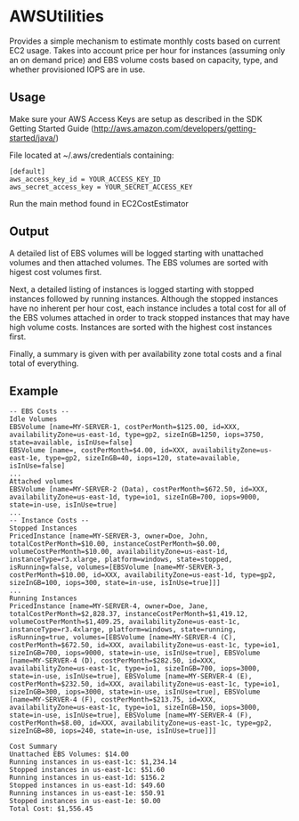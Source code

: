 # AWSUtilities

Provides a simple mechanism to estimate monthly costs based on current EC2 usage.  Takes into account price per hour for
instances (assuming only an on demand price) and EBS volume costs based on capacity, type, and whether provisioned IOPS
are in use.

## Usage
Make sure your AWS Access Keys are setup as described in the SDK Getting Started Guide (http://aws.amazon.com/developers/getting-started/java/)

File located at ~/.aws/credentials containing:

    [default]
    aws_access_key_id = YOUR_ACCESS_KEY_ID
    aws_secret_access_key = YOUR_SECRET_ACCESS_KEY

Run the main method found in EC2CostEstimator

## Output

A detailed list of EBS volumes will be logged starting with unattached volumes and then attached volumes.  The EBS volumes
are sorted with higest cost volumes first.

Next, a detailed listing of instances is logged starting with stopped instances followed by running instances.  Although
the stopped instances have no inherent per hour cost, each instance includes a total cost for all of the EBS volumes attached
in order to track stopped instances that may have high volume costs.  Instances are sorted with the highest cost instances
first.

Finally, a summary is given with per availability zone total costs and a final total of everything.

## Example

    -- EBS Costs --
    Idle Volumes
    EBSVolume [name=MY-SERVER-1, costPerMonth=$125.00, id=XXX, availabilityZone=us-east-1d, type=gp2, sizeInGB=1250, iops=3750, state=available, isInUse=false]
    EBSVolume [name=, costPerMonth=$4.00, id=XXX, availabilityZone=us-east-1e, type=gp2, sizeInGB=40, iops=120, state=available, isInUse=false]
    ...
    Attached volumes
    EBSVolume [name=MY-SERVER-2 (Data), costPerMonth=$672.50, id=XXX, availabilityZone=us-east-1d, type=io1, sizeInGB=700, iops=9000, state=in-use, isInUse=true]
    ...
    -- Instance Costs --
    Stopped Instances
    PricedInstance [name=MY-SERVER-3, owner=Doe, John, totalCostPerMonth=$10.00, instanceCostPerMonth=$0.00, volumeCostPerMonth=$10.00, availabilityZone=us-east-1d, instanceType=r3.xlarge, platform=windows, state=stopped, isRunning=false, volumes=[EBSVolume [name=MY-SERVER-3, costPerMonth=$10.00, id=XXX, availabilityZone=us-east-1d, type=gp2, sizeInGB=100, iops=300, state=in-use, isInUse=true]]]
    ...
    Running Instances
    PricedInstance [name=MY-SERVER-4, owner=Doe, Jane, totalCostPerMonth=$2,828.37, instanceCostPerMonth=$1,419.12, volumeCostPerMonth=$1,409.25, availabilityZone=us-east-1c, instanceType=r3.4xlarge, platform=windows, state=running, isRunning=true, volumes=[EBSVolume [name=MY-SERVER-4 (C), costPerMonth=$672.50, id=XXX, availabilityZone=us-east-1c, type=io1, sizeInGB=700, iops=9000, state=in-use, isInUse=true], EBSVolume [name=MY-SERVER-4 (D), costPerMonth=$282.50, id=XXX, availabilityZone=us-east-1c, type=io1, sizeInGB=700, iops=3000, state=in-use, isInUse=true], EBSVolume [name=MY-SERVER-4 (E), costPerMonth=$232.50, id=XXX, availabilityZone=us-east-1c, type=io1, sizeInGB=300, iops=3000, state=in-use, isInUse=true], EBSVolume [name=MY-SERVER-4 (F), costPerMonth=$213.75, id=XXX, availabilityZone=us-east-1c, type=io1, sizeInGB=150, iops=3000, state=in-use, isInUse=true], EBSVolume [name=MY-SERVER-4 (F), costPerMonth=$8.00, id=XXX, availabilityZone=us-east-1c, type=gp2, sizeInGB=80, iops=240, state=in-use, isInUse=true]]]
    
    Cost Summary
    Unattached EBS Volumes: $14.00
    Running instances in us-east-1c: $1,234.14
    Stopped instances in us-east-1c: $51.60
    Running instances in us-east-1d: $156.2
    Stopped instances in us-east-1d: $49.60
    Running instances in us-east-1e: $50.91
    Stopped instances in us-east-1e: $0.00
    Total Cost: $1,556.45

